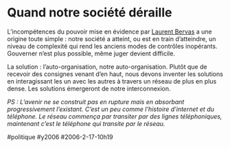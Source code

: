 # Quand notre société déraille

L’incompétences du pouvoir mise en évidence par [Laurent Bervas](http://www.blogwaves.com/2006/02/democratie_20_u.html) a une origine toute simple : notre société a atteint, ou est en train d’atteindre, un niveau de complexité qui rend les anciens modes de contrôles inopérants. Gouverner n’est plus possible, même juger devient difficile.

La solution : l’auto-organisation, notre auto-organisation. Plutôt que de recevoir des consignes venant d’en haut, nous devons inventer les solutions en interagissant les un avec les autres à travers un réseau de plus en plus dense. Les solutions émergeront de notre interconnexion.

*PS : L’avenir ne se construit pas en rupture mais en absorbant progressivement l’existant. C’est un peu comme l’histoire d’internet et du téléphone. Le réseau commença par transiter par des lignes téléphoniques, maintenant c’est le téléphone qui transite par le réseau.*

#politique #y2006 #2006-2-17-10h19
